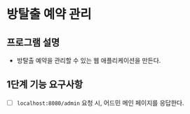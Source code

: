 # 방탈출 예약 관리

## 프로그램 설명
- 방탈출 예약을 관리할 수 있는 웹 애플리케이션을 만든다.

## 1단계 기능 요구사항

- [ ] `localhost:8080/admin` 요청 시, 어드민 메인 페이지를 응답한다.

